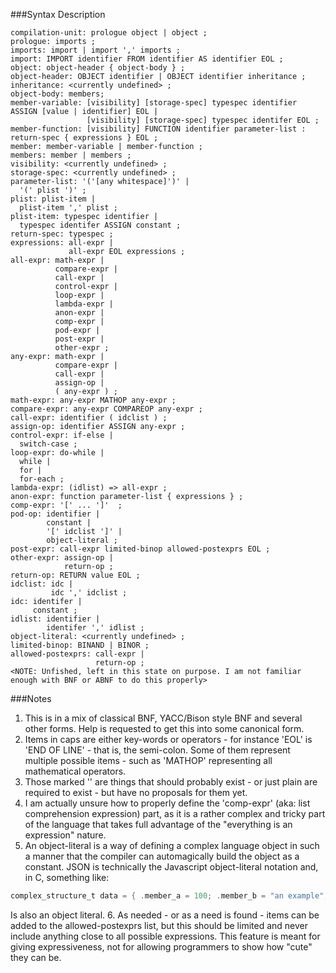 ###Syntax Description
```
compilation-unit: prologue object | object ;
prologue: imports ;
imports: import | import ',' imports ;
import: IMPORT identifier FROM identifier AS identifier EOL ;
object: object-header { object-body } ;
object-header: OBJECT identifier | OBJECT identifier inheritance ;
inheritance: <currently undefined> ;
object-body: members;
member-variable: [visibility] [storage-spec] typespec identifier ASSIGN [value | identifier] EOL |
                 [visibility] [storage-spec] typespec identifer EOL ;
member-function: [visibility] FUNCTION identifier parameter-list : return-spec { expressions } EOL ;
member: member-variable | member-function ;
members: member | members ;
visibility: <currently undefined> ;
storage-spec: <currently undefined> ;
parameter-list: '('[any whitespace]')' |
  '(' plist ')' ;
plist: plist-item |
  plist-item ',' plist ;
plist-item: typespec identifier |
  typespec identifer ASSIGN constant ;
return-spec: typespec ;
expressions: all-expr |
             all-expr EOL expressions ;
all-expr: math-expr |
          compare-expr |
          call-expr |
          control-expr |
		  loop-expr |
		  lambda-expr |
		  anon-expr |
		  comp-expr |
		  pod-expr |
		  post-expr |
		  other-expr ;
any-expr: math-expr |
          compare-expr |
		  call-expr |
		  assign-op |
		  ( any-expr ) ;
math-expr: any-expr MATHOP any-expr ;
compare-expr: any-expr COMPAREOP any-expr ;
call-expr: identifier ( idclist ) ;
assign-op: identifier ASSIGN any-expr ;
control-expr: if-else |
  switch-case ;
loop-expr: do-while |
  while |
  for |
  for-each ;
lambda-expr: (idlist) => all-expr ;
anon-expr: function parameter-list { expressions } ;
comp-expr: '[' ... ']'  ;
pod-op: identifier |
        constant |
		'[' idclist ']' |
		object-literal ;
post-expr: call-expr limited-binop allowed-postexprs EOL ;
other-expr: assign-op |
            return-op ;
return-op: RETURN value EOL ;
idclist: idc |
         idc ',' idclist ;
idc: identifer |
     constant ;
idlist: identifier |
        identifer ',' idlist ;
object-literal: <currently undefined> ;
limited-binop: BINAND | BINOR ;
allowed-postexprs: call-expr |
                   return-op ;
<NOTE: Unfished, left in this state on purpose. I am not familiar enough with BNF or ABNF to do this properly>
```

###Notes
1. This is in a mix of classical BNF, YACC/Bison style BNF and several other forms. Help is requested to get this into some canonical form.
2. Items in caps are either key-words or operators - for instance 'EOL' is 'END OF LINE' - that is, the semi-colon. Some of them represent multiple possible items - such as 'MATHOP' representing all mathematical operators.
3. Those marked '<currently undefined>' are things that should probably exist - or just plain are required to exist - but have no proposals for them yet.
4. I am actually unsure how to properly define the 'comp-expr' (aka: list comprehension expression) part, as it is a rather complex and tricky part of the language that takes full advantage of the "everything is an expression" nature.
5. An object-literal is a way of defining a complex language object in such a manner that the compiler can automagically build the object as a constant. JSON is technically the Javascript object-literal notation and, in C, something like:
```C
complex_structure_t data = { .member_a = 100; .member_b = "an example"; };
```
Is also an object literal.
6. As needed - or as a need is found - items can be added to the allowed-postexprs list, but this should be limited and never include anything close to all possible expressions. This feature is meant for giving expressiveness, not for allowing programmers to show how "cute" they can be.
